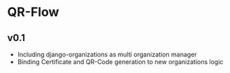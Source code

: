 # QR-Flow

## v0.1
  - Including django-organizations as multi organization manager
  - Binding Certificate and QR-Code generation to new organizations logic